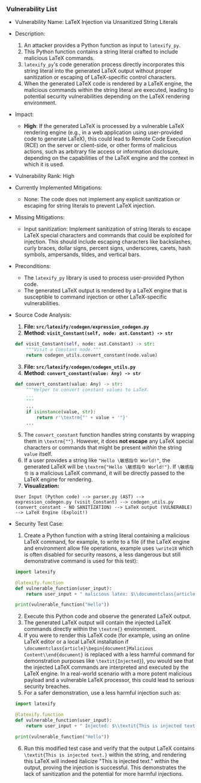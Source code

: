 ### Vulnerability List

- Vulnerability Name: LaTeX Injection via Unsanitized String Literals
- Description:
    1. An attacker provides a Python function as input to `latexify_py`.
    2. This Python function contains a string literal crafted to include malicious LaTeX commands.
    3. `latexify_py`'s code generation process directly incorporates this string literal into the generated LaTeX output without proper sanitization or escaping of LaTeX-specific control characters.
    4. When the generated LaTeX code is rendered by a LaTeX engine, the malicious commands within the string literal are executed, leading to potential security vulnerabilities depending on the LaTeX rendering environment.
- Impact:
    - **High**: If the generated LaTeX is processed by a vulnerable LaTeX rendering engine (e.g., in a web application using user-provided code to generate LaTeX), this could lead to Remote Code Execution (RCE) on the server or client-side, or other forms of malicious actions, such as arbitrary file access or information disclosure, depending on the capabilities of the LaTeX engine and the context in which it is used.
- Vulnerability Rank: High
- Currently Implemented Mitigations:
    - None: The code does not implement any explicit sanitization or escaping for string literals to prevent LaTeX injection.
- Missing Mitigations:
    - Input sanitization: Implement sanitization of string literals to escape LaTeX special characters and commands that could be exploited for injection. This should include escaping characters like backslashes, curly braces, dollar signs, percent signs, underscores, carets, hash symbols, ampersands, tildes, and vertical bars.
- Preconditions:
    - The `latexify_py` library is used to process user-provided Python code.
    - The generated LaTeX output is rendered by a LaTeX engine that is susceptible to command injection or other LaTeX-specific vulnerabilities.
- Source Code Analysis:
    1. **File: `src/latexify/codegen/expression_codegen.py`**
    2. **Method: `visit_Constant(self, node: ast.Constant) -> str`**
    ```python
    def visit_Constant(self, node: ast.Constant) -> str:
        """Visit a Constant node."""
        return codegen_utils.convert_constant(node.value)
    ```
    3. **File: `src/latexify/codegen/codegen_utils.py`**
    4. **Method: `convert_constant(value: Any) -> str`**
    ```python
    def convert_constant(value: Any) -> str:
        """Helper to convert constant values to LaTeX.
        ...
        """
        ...
        if isinstance(value, str):
            return r'\textrm{"' + value + '"}'
        ...
    ```
    5. The `convert_constant` function handles string constants by wrapping them in `\textrm{""}`. However, it does **not escape** any LaTeX special characters or commands that might be present *within* the string `value` itself.
    6. If a user provides a string like `"Hello \敏感指令 World!"`, the generated LaTeX will be `\textrm{"Hello \敏感指令 World!"}`. If `\敏感指令` is a malicious LaTeX command, it will be directly passed to the LaTeX engine for rendering.
    7. **Visualization:**

    ```
    User Input (Python code) --> parser.py (AST) --> expression_codegen.py (visit_Constant) --> codegen_utils.py (convert_constant - NO SANITIZATION) --> LaTeX output (VULNERABLE) --> LaTeX Engine (Exploit!)
    ```

- Security Test Case:
    1. Create a Python function with a string literal containing a malicious LaTeX command, for example, to write to a file (if the LaTeX engine and environment allow file operations, example uses `\write18` which is often disabled for security reasons, a less dangerous but still demonstrative command is used for this test):
    ```python
    import latexify

    @latexify.function
    def vulnerable_function(user_input):
        return user_input + " malicious latex: $\\documentclass{article}\\begin{document}Malicious Content\\end{document}$"

    print(vulnerable_function("Hello"))
    ```
    2. Execute this Python code and observe the generated LaTeX output.
    3. The generated LaTeX output will contain the injected LaTeX commands directly within the `\textrm{}` environment.
    4. If you were to render this LaTeX code (for example, using an online LaTeX editor or a local LaTeX installation if `\documentclass{article}\begin{document}Malicious Content\\end{document}` is replaced with a less harmful command for demonstration purposes like `\textit{Injected}`), you would see that the injected LaTeX commands are interpreted and executed by the LaTeX engine. In a real-world scenario with a more potent malicious payload and a vulnerable LaTeX processor, this could lead to serious security breaches.
    5. For a safer demonstration, use a less harmful injection such as:
    ```python
    import latexify

    @latexify.function
    def vulnerable_function(user_input):
        return user_input + " Injected: $\\textit{This is injected text.}$"

    print(vulnerable_function("Hello"))
    ```
    6. Run this modified test case and verify that the output LaTeX contains `\textit{This is injected text.}` within the string, and rendering this LaTeX will indeed italicize "This is injected text." within the output, proving the injection is successful. This demonstrates the lack of sanitization and the potential for more harmful injections.
